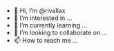 - 👋 Hi, I’m @rivallax
- 👀 I’m interested in ...
- 🌱 I’m currently learning ...
- 💞️ I’m looking to collaborate on ...
- 📫 How to reach me ...

<!---
rivallax/rivallax is a ✨ special ✨ repository because its `README.md` (this file) appears on your GitHub profile.
You can click the Preview link to take a look at your changes.
--->
